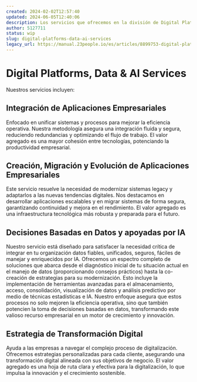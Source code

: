 ```yaml
---
created: 2024-02-02T12:57:40
updated: 2024-06-05T12:40:06
description: Los servicios que ofrecemos en la división de Digital Platforms, Data, Cloud e AI
author: 5127711
status: wip
slug: digital-platforms-data-ai-services
legacy_url: https://manual.23people.io/es/articles/8899753-digital-platforms-data-ai-services
---
```


# Digital Platforms, Data & AI Services

Nuestros servicios incluyen:

## Integración de Aplicaciones Empresariales

Enfocado en unificar sistemas y procesos para mejorar la eficiencia operativa.
Nuestra metodología asegura una integración fluida y segura, reduciendo
redundancias y optimizando el flujo de trabajo. El valor agregado es una mayor
cohesión entre tecnologías, potenciando la productividad empresarial.

## Creación, Migración y Evolución de Aplicaciones Empresariales

Este servicio resuelve la necesidad de modernizar sistemas legacy y adaptarlos
a las nuevas tendencias digitales. Nos destacamos en desarrollar aplicaciones
escalables y en migrar sistemas de forma segura, garantizando continuidad y
mejora en el rendimiento. El valor agregado es una infraestructura tecnológica
más robusta y preparada para el futuro.

## Decisiones Basadas en Datos y apoyadas por IA

Nuestro servicio está diseñado para satisfacer la necesidad crítica de
integrar en tu organización datos fiables, unificados, seguros, fáciles de
manejar y enriquecidos por IA. Ofrecemos un espectro completo de soluciones
que abarca desde el diagnóstico inicial de tu situación actual en el manejo de
datos (proporcionando consejos prácticos) hasta la co-creación de estrategias
para su modernización. Esto incluye la implementación de herramientas
avanzadas para el almacenamiento, acceso, consolidación, visualización de
datos y análisis predictivo por medio de técnicas estadísticas e IA. Nuestro
enfoque asegura que estos procesos no solo mejoren la eficiencia operativa,
sino que también potencien la toma de decisiones basadas en datos,
transformando este valioso recurso empresarial en un motor de crecimiento y
innovación.

## Estrategia de Transformación Digital

Ayuda a las empresas a navegar el complejo proceso de digitalización.
Ofrecemos estrategias personalizadas para cada cliente, asegurando una
transformación digital alineada con sus objetivos de negocio. El valor
agregado es una hoja de ruta clara y efectiva para la digitalización, lo que
impulsa la innovación y el crecimiento sostenible.


